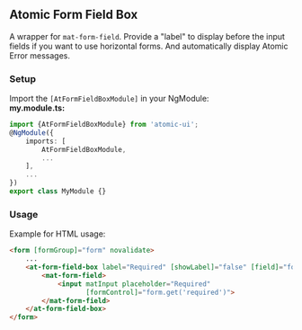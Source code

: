 ## Atomic Form Field Box

A wrapper for `mat-form-field`. Provide a "label" to display before the input fields if you want to use horizontal forms.
And automatically display Atomic Error messages.

### Setup
Import the `[AtFormFieldBoxModule]` in your NgModule:<br>
**my.module.ts:**
```typescript
import {AtFormFieldBoxModule} from 'atomic-ui';
@NgModule({
    imports: [
        AtFormFieldBoxModule,
        ...
    ],
    ...
})
export class MyModule {}
```

### Usage
Example for HTML usage:

```html
<form [formGroup]="form" novalidate>
    ...
    <at-form-field-box label="Required" [showLabel]="false" [field]="form.get('required')" [required]="true">
        <mat-form-field>
            <input matInput placeholder="Required"
                   [formControl]="form.get('required')">
        </mat-form-field>
    </at-form-field-box>
</form>
```
